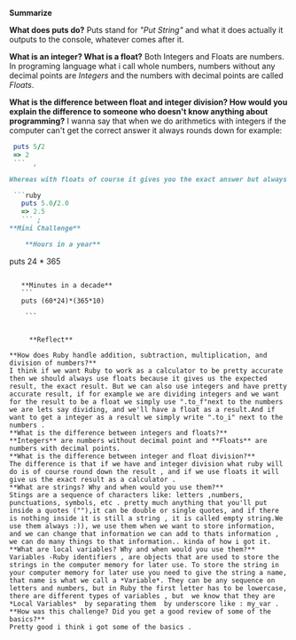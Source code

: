    **Summarize**

**What does puts do?**
Puts stand for *"Put String"* and what it does actually it outputs to the console, whatever comes after it.

**What is an integer? What is a float?**
Both Integers and Floats are numbers. In programing language what i call whole numbers, numbers without any decimal points are *Integers* and the numbers with decimal points are called *Floats*.

**What is the difference between float and integer division? How would you explain the difference to someone who doesn't know anything about programming?**
I wanna say that when we do arithmetics with integers if the computer can't get the correct answer it always rounds down for example:

```ruby
 puts 5/2
 => 2
 ```  ,

Whereas with floats of course it gives you the exact answer but always have to use it with decimal points for example:

 ```ruby
   puts 5.0/2.0
   => 2.5
   ``` ;
**Mini Challenge**

    **Hours in a year**
 ```
   puts 24 * 365

 ``` ;

    **Minutes in a decade**
    ```
    puts (60*24)*(365*10)

     ```


      **Reflect**

**How does Ruby handle addition, subtraction, multiplication, and division of numbers?**
I think if we want Ruby to work as a calculator to be pretty accurate then we should always use floats because it gives us the expected result, the exact result. But we can also use integers and have pretty accurate result, if for example we are dividing integers and we want for the result to be a float we simply use ".to_f"next to the numbers we are lets say dividing, and we'll have a float as a result.And if want to get a integer as a result we simply write ".to_i" next to the numbers .
**What is the difference between integers and floats?**
 **Integers** are numbers without decimal point and **Floats** are numbers with decimal points.
**What is the difference between integer and float division?**
The difference is that if we have and integer division what ruby will do is of course round down the result , and if we use floats it will give us the exact result as a calculator .
**What are strings? Why and when would you use them?**
Stings are a sequence of characters like: letters ,numbers, punctuations, symbols, etc . pretty much anything that you'll put inside a quotes (""),it can be double or single quotes, and if there is nothing inside it is still a string , it is called empty string.We use them always :)), we use them when we want to store information, and we can change that information we can add to thats information , we can do many things to that information.. kinda of how i got it.
**What are local variables? Why and when would you use them?**
Variables -Ruby identifiers , are objects that are used to store the  strings in the computer memory for later use. To store the string in your computer memory for later use you need to give the string a name, that name is what we call a *Variable*. They can be any sequence on letters and numbers, but in Ruby the first letter has to be lowercase, there are different types of variables , but  we know that they are *Local Variables*  by separating them  by underscore like : my_var .
**How was this challenge? Did you get a good review of some of the basics?**
Pretty good i think i got some of the basics .
